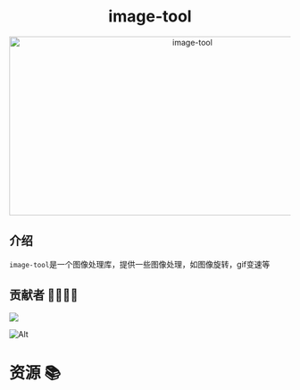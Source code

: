 # <h1 align="center">image-tool</h1>
<div align="center">

<img src="https://socialify.git.ci/CandriaJS/image-tool/image?description=1&forks=1&issues=1&language=1&name=1&owner=1&pulls=1&stargazers=1&theme=Light" alt="image-tool" width="640" height="320" />

</div>


## 介绍

`image-tool`是一个图像处理库，提供一些图像处理，如图像旋转，gif变速等


## 贡献者 👨‍💻👩‍💻

<a href="https://github.com/CandriaJS/image-tool/graphs/contributors">
  <img src="https://contrib.rocks/image?repo=CandriaJS/image-tool" />
</a>

![Alt](https://repobeats.axiom.co/api/embed/04d06e4e2d0cdfb7ef436a681dee7a2c83f199a6.svg "Repobeats analytics image")

# 资源 📚
